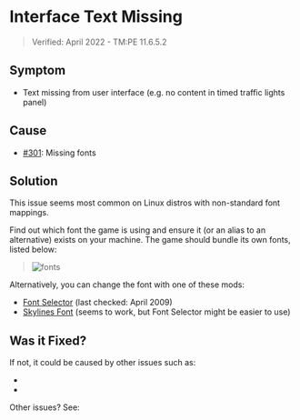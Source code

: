 # Interface Text Missing

> Verified: April 2022 - TM:PE 11.6.5.2

## Symptom

* Text missing from user interface (e.g. no content in timed traffic lights panel)

## Cause

* [#301](https://github.com/krzychu124/Cities-Skylines-Traffic-Manager-President-Edition/issues/301): Missing fonts

## Solution

This issue seems most common on Linux distros with non-standard font mappings.

Find out which font the game is using and ensure it (or an alias to an alternative) exists on your machine. The game
should bundle its own fonts, listed below:

> ![fonts](picInterfaceTextMissing_fonts.jpg)

Alternatively, you can change the font with one of these mods:

* [Font Selector](https://steamcommunity.com/sharedfiles/filedetails/?id=412149127) (last checked: April 2009)
* [Skylines Font](https://steamcommunity.com/sharedfiles/filedetails/?id=408286108) (seems to work, but Font Selector
  might be easier to use)

## Was it Fixed?

If not, it could be caused by other issues such as:

* [](Clicking-button-makes-text-dissapear.md)
* [](Road-names-distorted.md)

Other issues? See: [](Troubleshooting.md)